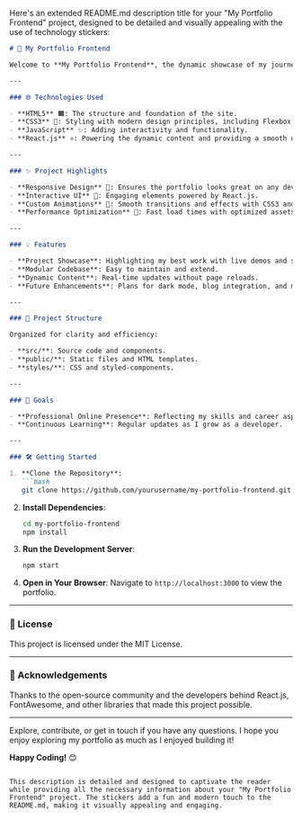 Here's an extended README.md description title for your "My Portfolio Frontend" project, designed to be detailed and visually appealing with the use of technology stickers:

```markdown
# 🚀 My Portfolio Frontend

Welcome to **My Portfolio Frontend**, the dynamic showcase of my journey as a web developer, where creativity meets functionality. This project represents my skills, passion, and dedication to crafting exceptional web experiences.

---

### 🌐 Technologies Used

- **HTML5** 🟧: The structure and foundation of the site.
- **CSS3** 🎨: Styling with modern design principles, including Flexbox and Grid.
- **JavaScript** ✨: Adding interactivity and functionality.
- **React.js** ⚛️: Powering the dynamic content and providing a smooth user experience.

---

### ✨ Project Highlights

- **Responsive Design** 📱: Ensures the portfolio looks great on any device.
- **Interactive UI** 🎯: Engaging elements powered by React.js.
- **Custom Animations** 🎥: Smooth transitions and effects with CSS3 and JS.
- **Performance Optimization** 🚀: Fast load times with optimized assets.

---

### 💡 Features

- **Project Showcase**: Highlighting my best work with live demos and source code.
- **Modular Codebase**: Easy to maintain and extend.
- **Dynamic Content**: Real-time updates without page reloads.
- **Future Enhancements**: Plans for dark mode, blog integration, and more.

---

### 📂 Project Structure

Organized for clarity and efficiency:

- **src/**: Source code and components.
- **public/**: Static files and HTML templates.
- **styles/**: CSS and styled-components.

---

### 🎯 Goals

- **Professional Online Presence**: Reflecting my skills and career aspirations.
- **Continuous Learning**: Regular updates as I grow as a developer.

---

### 🛠️ Getting Started

1. **Clone the Repository**:
   ```bash
   git clone https://github.com/yourusername/my-portfolio-frontend.git
   ```

2. **Install Dependencies**:
   ```bash
   cd my-portfolio-frontend
   npm install
   ```

3. **Run the Development Server**:
   ```bash
   npm start
   ```

4. **Open in Your Browser**:
   Navigate to `http://localhost:3000` to view the portfolio.

---

### 📜 License

This project is licensed under the MIT License.

---

### 🙏 Acknowledgements

Thanks to the open-source community and the developers behind React.js, FontAwesome, and other libraries that made this project possible.

---

Explore, contribute, or get in touch if you have any questions. I hope you enjoy exploring my portfolio as much as I enjoyed building it!

**Happy Coding!** 😊
```

This description is detailed and designed to captivate the reader while providing all the necessary information about your "My Portfolio Frontend" project. The stickers add a fun and modern touch to the README.md, making it visually appealing and engaging.
